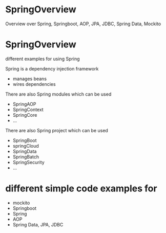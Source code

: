 # SpringOverview
Overview over Spring, Springboot, AOP, JPA, JDBC, Spring Data, Mockito

# SpringOverview
different examples for using Spring

Spring is a dependency injection framework
* manages beans
* wires dependencies

There are also Spring modules which can be used 
* SpringAOP
* SpringContext
* SpringCore
* ...

There are also Spring project which can be used
* SpringBoot
* springCloud
* SpringData
* SpringBatch
* SpringSecurity
* ...

# different simple code examples for
* mockito
* Springboot
* Spring
* AOP
* Spring Data, JPA, JDBC



